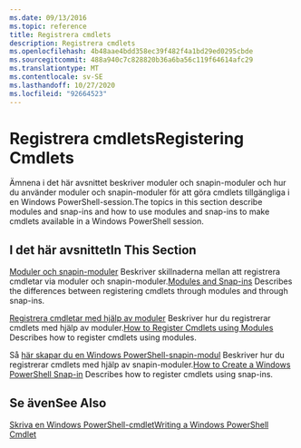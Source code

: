 ```yaml
---
ms.date: 09/13/2016
ms.topic: reference
title: Registrera cmdlets
description: Registrera cmdlets
ms.openlocfilehash: 4b48aae4bdd358ec39f482f4a1bd29ed0295cbde
ms.sourcegitcommit: 488a940c7c828820b36a6ba56c119f64614afc29
ms.translationtype: MT
ms.contentlocale: sv-SE
ms.lasthandoff: 10/27/2020
ms.locfileid: "92664523"
---
```

# <a name="registering-cmdlets"></a><span data-ttu-id="0c44f-103">Registrera cmdlets</span><span class="sxs-lookup"><span data-stu-id="0c44f-103">Registering Cmdlets</span></span>

<span data-ttu-id="0c44f-104">Ämnena i det här avsnittet beskriver moduler och snapin-moduler och hur du använder moduler och snapin-moduler för att göra cmdlets tillgängliga i en Windows PowerShell-session.</span><span class="sxs-lookup"><span data-stu-id="0c44f-104">The topics in this section describe modules and snap-ins and how to use modules and snap-ins to make cmdlets available in a Windows PowerShell session.</span></span>

## <a name="in-this-section"></a><span data-ttu-id="0c44f-105">I det här avsnittet</span><span class="sxs-lookup"><span data-stu-id="0c44f-105">In This Section</span></span>

<span data-ttu-id="0c44f-106">[Moduler och snapin-moduler](./modules-and-snap-ins.md) Beskriver skillnaderna mellan att registrera cmdletar via moduler och snapin-moduler.</span><span class="sxs-lookup"><span data-stu-id="0c44f-106">[Modules and Snap-ins](./modules-and-snap-ins.md) Describes the differences between registering cmdlets through modules and through snap-ins.</span></span>

<span data-ttu-id="0c44f-107">[Registrera cmdletar med hjälp av moduler](./how-to-import-cmdlets-using-modules.md) Beskriver hur du registrerar cmdlets med hjälp av moduler.</span><span class="sxs-lookup"><span data-stu-id="0c44f-107">[How to Register Cmdlets using Modules](./how-to-import-cmdlets-using-modules.md) Describes how to register cmdlets using modules.</span></span>

<span data-ttu-id="0c44f-108">Så [här skapar du en Windows PowerShell-snapin-modul](./how-to-create-a-windows-powershell-snap-in.md) Beskriver hur du registrerar cmdlets med hjälp av snapin-moduler.</span><span class="sxs-lookup"><span data-stu-id="0c44f-108">[How to Create a Windows PowerShell Snap-in](./how-to-create-a-windows-powershell-snap-in.md) Describes how to register cmdlets using snap-ins.</span></span>

## <a name="see-also"></a><span data-ttu-id="0c44f-109">Se även</span><span class="sxs-lookup"><span data-stu-id="0c44f-109">See Also</span></span>

[<span data-ttu-id="0c44f-110">Skriva en Windows PowerShell-cmdlet</span><span class="sxs-lookup"><span data-stu-id="0c44f-110">Writing a Windows PowerShell Cmdlet</span></span>](../cmdlet/cmdlet-overview.md)
